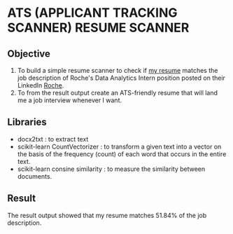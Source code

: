 # ATS (APPLICANT TRACKING SCANNER) RESUME SCANNER

## Objective
1. To build a simple resume scanner to check if [my resume](https://drive.google.com/drive/folders/1Ax4o9mWdlJdWGgJ8Jjpn3WsxziLOgSUP?usp=sharing) matches the job description of Roche's Data Analytics Intern position posted on their LinkedIn [Roche](https://www.linkedin.com/jobs/view/data-analytics-intern-at-roche-2799986943/?originalSubdomain=ng).
2. To from the result output create an ATS-friendly resume that will land me a job interview whenever I want.

## Libraries
 - docx2txt : to extract text
 - scikit-learn CountVectorizer : to transform a given text into a vector on the basis of the frequency (count) of each word that occurs in the entire text.
 - scikit-learn consine similarity : to measure the similarity between documents.

## Result
The result output showed that my resume matches 51.84% of the job description. 
